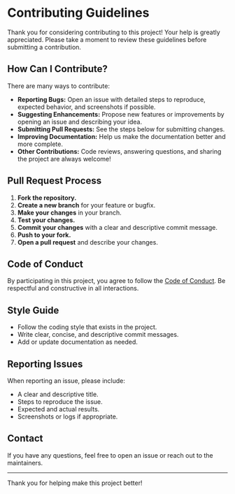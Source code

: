
# Contributing Guidelines

Thank you for considering contributing to this project! Your help is greatly appreciated. Please take a moment to review these guidelines before submitting a contribution.

## How Can I Contribute?

There are many ways to contribute:
- **Reporting Bugs:** Open an issue with detailed steps to reproduce, expected behavior, and screenshots if possible.
- **Suggesting Enhancements:** Propose new features or improvements by opening an issue and describing your idea.
- **Submitting Pull Requests:** See the steps below for submitting changes.
- **Improving Documentation:** Help us make the documentation better and more complete.
- **Other Contributions:** Code reviews, answering questions, and sharing the project are always welcome!

## Pull Request Process

1. **Fork the repository.**
2. **Create a new branch** for your feature or bugfix.
3. **Make your changes** in your branch.
4. **Test your changes.**
5. **Commit your changes** with a clear and descriptive commit message.
6. **Push to your fork.**
7. **Open a pull request** and describe your changes.

## Code of Conduct

By participating in this project, you agree to follow the [Code of Conduct](CODE_OF_CONDUCT.md). Be respectful and constructive in all interactions.

## Style Guide

- Follow the coding style that exists in the project.
- Write clear, concise, and descriptive commit messages.
- Add or update documentation as needed.

## Reporting Issues

When reporting an issue, please include:
- A clear and descriptive title.
- Steps to reproduce the issue.
- Expected and actual results.
- Screenshots or logs if appropriate.

## Contact

If you have any questions, feel free to open an issue or reach out to the maintainers.

---

Thank you for helping make this project better!
